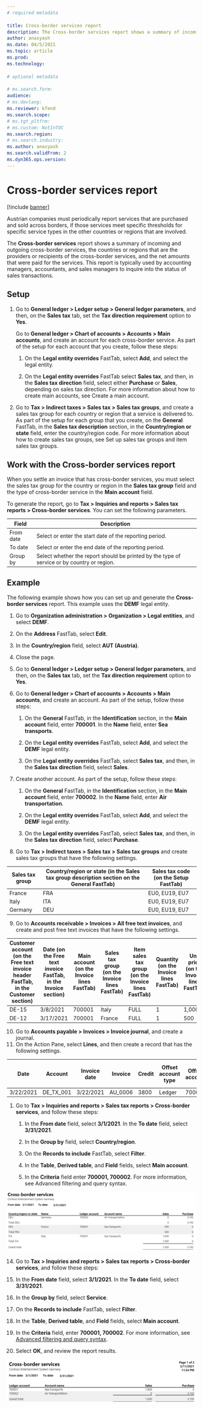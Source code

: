 ```yaml
---
# required metadata

title: Cross-border services report
description: The Cross-border services report shows a summary of incoming and outgoing cross-border services, the countries or regions that are the providers or recipients of the cross-border services, and the net amounts that were paid for the services.
author: anasyash
ms.date: 04/5/2021
ms.topic: article
ms.prod:
ms.technology: 

# optional metadata

# ms.search.form:
audience: 
# ms.devlang: 
ms.reviewer: kfend
ms.search.scope:
# ms.tgt_pltfrm: 
# ms.custom: NotInTOC
ms.search.region: 
# ms.search.industry:
ms.author: anasyash
ms.search.validFrom: 2
ms.dyn365.ops.version:
---
```


# Cross-border services report

[!include [banner](../includes/banner.md)]

Austrian companies must periodically report services that are purchased
and sold across borders, if those services meet specific thresholds for
specific service types in the other countries or regions that are
involved.

The **Cross-border services** report shows a summary of incoming and
outgoing cross-border services, the countries or regions that are the
providers or recipients of the cross-border services, and the net
amounts that were paid for the services. This report is typically used
by accounting managers, accountants, and sales managers to inquire into
the status of sales transactions.

## Setup

1.  Go to **General ledger &gt; Ledger setup &gt; General ledger
    parameters**, and then, on the **Sales tax** tab, set the **Tax
    direction requirement** option to **Yes**.

    Go to **General ledger &gt; Chart of accounts &gt; Accounts &gt; Main accounts**, and create an account for each cross-border service. As part of the setup for each account that you create, follow these steps:

    1.  On the **Legal entity overrides** FastTab, select **Add**, and
    select the legal entity.

    2.  On the **Legal entity overrides** FastTab select **Sales tax**, and
    then, in the **Sales tax direction** field, select either
 **Purchase** or **Sales**, depending on sales tax direction.
    For more information about how to create main accounts, see Create a main account.

2.  Go to **Tax &gt; Indirect taxes &gt; Sales tax &gt; Sales tax
    groups**, and create a sales tax group for each country or region
    that a service is delivered to. As part of the setup for each group
    that you create, on the **General** FastTab, in the **Sales tax
    description** section, in the **Country/region or state** field,
    enter the country/region code.
    For more information about how to create sales tax groups, see Set up sales tax groups and item sales tax groups.

## Work with the Cross-border services report

When you settle an invoice that has cross-border services, you must
select the sales tax group for the country or region in the **Sales tax
group** field and the type of cross-border service in the **Main
account** field.

To generate the report, go to **Tax &gt; Inquiries and reports &gt;
Sales tax reports &gt; Cross-border services**. You can set the
following parameters.

| Field | Description |
|-------------------------|-------------------------|
| From date | Select or enter the start date of the reporting period. |
| To date | Select or enter the end date of the reporting period. |
| Group by | Select whether the report should be printed by the type of service or by country or region. |




## Example

The following example shows how you can set up and generate the
**Cross-border services** report. This example uses the **DEMF** legal
entity.

1.  Go to **Organization administration &gt; Organization &gt; Legal
    entities**, and select **DEMF**.

2.  On the **Address** FastTab, select **Edit**.

3.  In the **Country/region** field, select **AUT (Austria)**.

4.  Close the page.

5.  Go to **General ledger &gt; Ledger setup &gt; General ledger
    parameters**, and then, on the **Sales tax** tab, set the **Tax
    direction requirement** option to **Yes**.

6.  Go to **General ledger &gt; Chart of accounts &gt; Accounts &gt;
    Main accounts**, and create an account. As part of the setup, follow
    these steps:

    1.  On the **General** FastTab, in the **Identification** section,
        in the **Main account** field, enter **700001**. In the **Name**
        field, enter **Sea transports**.

    2.  On the **Legal entity overrides** FastTab, select **Add**, and
        select the **DEMF** legal entity.

    3.  On the **Legal entity overrides** FastTab, select **Sales tax**,
        and then, in the **Sales tax direction** field, select
 **Sales**.

7.  Create another account. As part of the setup, follow these steps:

    1.  On the **General** FastTab, in the **Identification** section,
        in the **Main account** field, enter **700002**. In the **Name**
        field, enter **Air transportation**.

    2.  On the **Legal entity overrides** FastTab, select **Add**, and
        select the **DEMF** legal entity.

    3.  On the **Legal entity overrides** FastTab, select **Sales tax**,
        and then, in the **Sales tax direction** field, select
 **Purchase**.

8.  Go to **Tax &gt; Indirect taxes &gt; Sales tax &gt; Sales tax
    groups** and create sales tax groups that have the following
    settings.

| Sales tax group | Country/region or state (in the Sales tax group description section on the General FastTab) | Sales tax code (on the Setup FastTab) |
|-------------------------|-------------------------|-------------------------|
| France | FRA | EU0, EU19, EU7 |
| Italy | ITA | EU0, EU19, EU7 |
| Germany | DEU | EU0, EU19, EU7 |


9.  Go to **Accounts receivable &gt; Invoices &gt; All free text
    invoices**, and create and post free text invoices that have the
    following settings.

| Customer account (on the Free text invoice header FastTab, in the Customer section) | Date (on the Free text invoice FastTab, in the Invoice section) | Main account (on the Invoice lines FastTab) | Sales tax group (on the Invoice lines FastTab) | Item sales tax group (on the Invoice lines FastTab) | Quantity (on the Invoice lines FastTab) | Unit price (on the Invoice lines FastTab) |
|-------------------------|-------------------------|-------------------------|-------------------------|-------------------------|-------------------------|-------------------------|
| DE-15 | 3/8/2021 | 700001 | Italy | FULL | 1 | 1,000 |
| DE-12 | 3/17/2021 | 700001 | France | FULL | 1 | 500 |


10.  Go to **Accounts payable &gt; Invoices &gt; Invoice journal**, and
    create a journal.
11.  On the Action Pane, select **Lines**, and then create a record that
    has the following settings.

| Date | Account | Invoice date | Invoice | Credit | Offset account type | Offset account | Sales tax group | Item sales tax group |
|-------------------------|-------------------------|-------------------------|-------------------------|-------------------------|-------------------------|-------------------------|-------------------------|-------------------------|
| 3/22/2021 | DE_TX_001 | 3/22/2021 | AU_0006 | 3800 | Ledger | 700002 | Germany | FULL |

1.  Go to **Tax &gt; Inquiries and reports &gt; Sales tax reports &gt; Cross-border services**, and follow these steps:

    1.  In the **From date** field, select **3/1/2021**. In the **To date** field, select **3/31/2021**.

    2.  In the **Group by** field, select **Country/region**.

    3.  On the **Records to include** FastTab, select **Filter**.

    4.  In the **Table**, **Derived table**, and **Field** fields,
        select **Main account**.
        
    5.  In the **Criteria** field enter **700001, 700002**. For more
        information, see Advanced filtering and query syntax.

![cross-border-services-report-country](media/emea-aut-cross-border-services-report-country-region.png)

14.  Go to **Tax &gt; Inquiries and reports &gt; Sales tax reports &gt;
    Cross-border services**, and follow these steps:

   1.  In the **From date** field, select **3/1/2021**. In the **To
        date** field, select **3/31/2021**.

   2.  In the **Group by** field, select **Service**.

   3.  On the **Records to include** FastTab, select **Filter**.

   4.  In the **Table**, **Derived table**, and **Field** fields,
        select **Main account**.

   5.  In the **Criteria** field, enter **700001, 700002**. For more
        information, see [Advanced filtering and query
        syntax](../fin-ops-core/fin-ops/get-started/advanced-filtering-query-options.md).

15.  Select **OK**, and review the report results.

![cross-border-services-report-service](media/emea-aut-cross-border-services-report-service.png)
